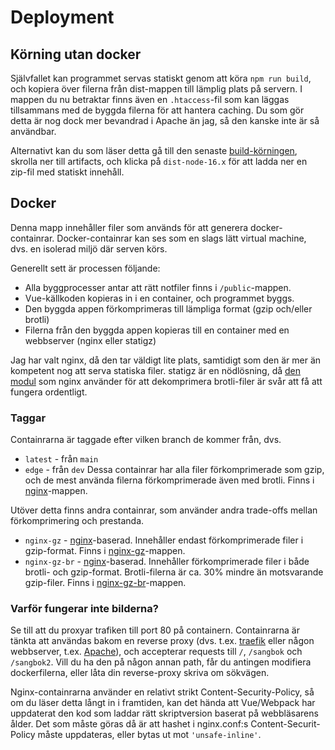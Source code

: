 # Deployment

## Körning utan docker
Självfallet kan programmet servas statiskt genom att köra `npm run build`, och kopiera över filerna från dist-mappen till lämplig plats på servern. I mappen du nu betraktar finns även en  `.htaccess`-fil som kan läggas tillsammans med de byggda filerna för att hantera caching. Du som gör detta är nog dock mer bevandrad i Apache än jag, så den kanske inte är så användbar.

Alternativt kan du som läser detta gå till den senaste [build-körningen](https://github.com/Fysiksektionen/sangbok-html/actions/workflows/build-vue.yml), skrolla ner till artifacts, och klicka på `dist-node-16.x` för att ladda ner en zip-fil med statiskt innehåll.

## Docker
Denna mapp innehåller filer som används för att generera docker-containrar. Docker-containrar kan ses som en slags lätt virtual machine, dvs. en isolerad miljö där serven körs.

Generellt sett är processen följande:
* Alla byggprocesser antar att rätt notfiler finns i `/public`-mappen.
* Vue-källkoden kopieras in i en container, och programmet byggs.
* Den byggda appen förkomprimeras till lämpliga format (gzip och/eller brotli)
* Filerna från den byggda appen kopieras till en container med en webbserver (nginx eller statigz)

Jag har valt nginx, då den tar väldigt lite plats, samtidigt som den är mer än kompetent nog att serva statiska filer. statigz är en nödlösning, då [den modul](https://github.com/splitice/ngx_brunzip_module) som nginx använder för att dekomprimera brotli-filer är svår att få att fungera ordentligt.

### Taggar
Containrarna är taggade efter vilken branch de kommer från, dvs.
* `latest` - från `main`
* `edge` - från `dev`
Dessa containrar har alla filer förkomprimerade som gzip, och de mest använda filerna förkomprimerade även med brotli. Finns i [nginx](nginx)-mappen.

Utöver detta finns andra containrar, som använder andra trade-offs mellan förkomprimering och prestanda.
* `nginx-gz` - [nginx](https://www.nginx.com)-baserad. Innehåller endast förkomprimerade filer i gzip-format.  Finns i [nginx-gz](nginx-gz)-mappen.
* `nginx-gz-br` - [nginx](https://www.nginx.com)-baserad. Innehåller förkomprimerade filer i både brotli- och gzip-format. Brotli-filerna är ca. 30% mindre än motsvarande gzip-filer.  Finns i [nginx-gz-br](nginx-gz-br)-mappen.

### Varför fungerar inte bilderna?
Se till att du proxyar trafiken till port 80 på containern. Containrarna är tänkta att användas bakom en reverse proxy (dvs. t.ex. [traefik](https://traefik.io/traefik/) eller någon webbserver, t.ex. [Apache](httpd.apache.org)), och accepterar requests till `/`, `/sangbok` och `/sangbok2`. Vill du ha den på någon annan path, får du antingen modifiera dockerfilerna, eller låta din reverse-proxy skriva om sökvägen.

Nginx-containrarna använder en relativt strikt Content-Security-Policy, så om du läser detta långt in i framtiden, kan det hända att Vue/Webpack har uppdaterat den kod som laddar rätt skriptversion baserat på webbläsarens ålder. Det som måste göras då är att hashet i nginx.conf:s Content-Securit-Policy måste uppdateras, eller bytas ut mot `'unsafe-inline'`.